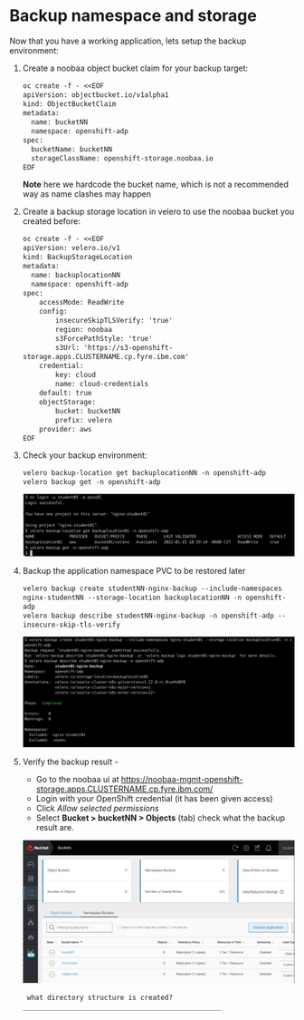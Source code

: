 # Backup namespace and storage

Now that you have a working application, lets setup the backup environment:

1. Create a noobaa object bucket claim for your backup target:

    ```
    oc create -f - <<EOF
    apiVersion: objectbucket.io/v1alpha1
    kind: ObjectBucketClaim
    metadata:
      name: bucketNN
      namespace: openshift-adp
    spec:
      bucketName: bucketNN
      storageClassName: openshift-storage.noobaa.io
    EOF
    ```
    **Note** here we hardcode the bucket name, which is not a recommended way as name clashes may happen

2. Create a backup storage location in velero to use the noobaa bucket you created before:

    ```
    oc create -f - <<EOF
    apiVersion: velero.io/v1
    kind: BackupStorageLocation
    metadata:
      name: backuplocationNN
      namespace: openshift-adp
    spec:
        accessMode: ReadWrite
        config:
            insecureSkipTLSVerify: 'true'
            region: noobaa
            s3ForcePathStyle: 'true'
            s3Url: 'https://s3-openshift-storage.apps.CLUSTERNAME.cp.fyre.ibm.com'
        credential:
            key: cloud
            name: cloud-credentials
        default: true
        objectStorage:
            bucket: bucketNN
            prefix: velero
        provider: aws
    EOF
    ```

3. Check your backup environment:

    ```
    velero backup-location get backuplocationNN -n openshift-adp
    velero backup get -n openshift-adp
    ```
    ![Check backup](images/03-01-checkbackup.png)

3. Backup the application namespace PVC to be restored later
 
    ```
    velero backup create studentNN-nginx-backup --include-namespaces nginx-studentNN --storage-location backuplocationNN -n openshift-adp
    velero backup describe studentNN-nginx-backup -n openshift-adp --insecure-skip-tls-verify
    ```
    ![run backup](images/03-02-runbackup.png)

4. Verify the backup result - 

    - Go to the noobaa ui at https://noobaa-mgmt-openshift-storage.apps.CLUSTERNAME.cp.fyre.ibm.com/
    - Login with your OpenShift credential (it has been given access)
    - Click *Allow selected permissions*
    - Select **Bucket > bucketNN > Objects** (tab) check what the backup result are. 

    ![Noobaa UI](images/03-03-noobaa.png)

        what directory structure is created? _________________________________________________


